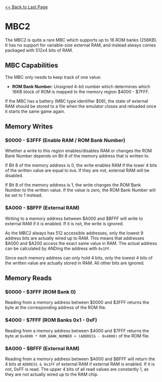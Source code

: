 [<< Back to Last Page](../)

# MBC2

The MBC2 is quite a rare MBC which supports up to 16 ROM banks (256KB). It has no support for variable-size external RAM, and instead always comes packaged with 512x4 bits of RAM.

## MBC Capabilities

The MBC only needs to keep track of one value:

* **ROM Bank Number:** Unsigned 4-bit number which determines which 16KB block of ROM is mapped to the memory region $4000 - $7FFF.

If the MBC has a battery (MBC type identifier $06), the state of external RAM should be stored to a file when the emulator closes and reloaded once it starts the same game again.

## Memory Writes

### $0000 - $3FFF (Enable RAM / ROM Bank Number)

Whether a write to this region enables/disables RAM or changes the ROM Bank Number depends on Bit 8 of the memory address that is written to.

If Bit 8 of the memory address is 0, the write enables RAM if the lower 4 bits of the written value are equal to `0xA`. If they are not, external RAM will be disabled.

If Bit 8 of the memory address is 1, the write changes the ROM Bank Number to the written value. If the value is zero, the ROM Bank Number will be set to 1 instead.

### $A000 - $BFFF (External RAM)

Writing to a memory address between $A000 and $BFFF will write to external RAM if it is enabled. If it is not, the write is ignored.

As the MBC2 always has 512 accessible addresses, only the lowest 9 address bits are actually wired up to RAM. This means that addresses $A000 and $A200 access the exact same value in RAM. The actual address can be calculated by ANDing the address with `0x1FF`.

Since each memory address can only hold 4 bits, only the lowest 4 bits of the written value are actually stored in RAM. All other bits are ignored.

## Memory Reads

### $0000 - $3FFF (ROM Bank 0)

Reading from a memory address between $0000 and $3FFF returns the byte at the corresponding address of the ROM file.

### $4000 - $7FFF (ROM Banks 0x1 - 0xF)

Reading from a memory address between $4000 and $7FFF returns the byte at `0x4000 * ROM_BANK_NUMBER + (ADDRESS - 0x4000)` of the ROM file.

### $A000 - $BFFF (External RAM)

Reading from a memory address between $A000 and $BFFF will return the 4 bits at `ADDRESS & 0x1FF` of external RAM if external RAM is enabled. If it is not, 0xFF is read. The upper 4 bits of all read values are constantly 1, as they are not actually wired up to the RAM chip.